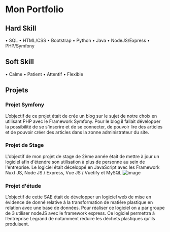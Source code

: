 # Mon Portfolio

## Hard Skill
  •	SQL
  •	HTML/CSS
  •	Bootstrap
  •	Python
  •	Java
  •	NodeJS/Express
  •	PHP/Symfony

## Soft Skill
  •	Calme
  •	Patient
  •	Attentif
  •	Flexible


  ## Projets

  ### Projet Symfony 
  
  L’objectif de ce projet était de crée un blog sur le sujet de notre choix en utilisant PHP avec le Framework Symfony. Pour le blog il fallait développer la possibilité de se s’inscrire et de se connecter, de pouvoir lire des articles et de pouvoir créer des articles dans la zonne administrateur du site.

  ### Projet de Stage

  L'objectif de mon projet de stage de 2ème année était de mettre à jour un logiciel afin d'étendre son utilisation à plus de personne au sein de l'entreprise. Le logiciel était déceloppé en JavaScript avec les Framework  Nuxt JS, Node JS / Express, Vue JS / Vuetify et MySQL
  ![image](https://github.com/mouffron/mouffron/assets/104823184/e3ff868d-dd95-4729-83e5-7ecee530b2a4)


  ### Projet d'étude

  L’objectif de cette SAE était de développer un logiciel web de mise en évidence de donné relative à la transformation de matière plastique en relation avec une base de données. Pour réaliser ce logiciel on a par groupe de 3 utiliser nodeJS avec le framework express. Ce logiciel permettra à l’entreprise Legrand de notamment réduire les déchets plastiques qu’ils produisent.


